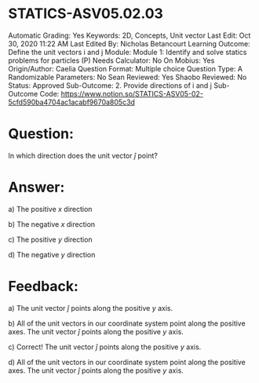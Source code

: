 # STATICS-ASV05.02.03

Automatic Grading: Yes
Keywords: 2D, Concepts, Unit vector
Last Edit: Oct 30, 2020 11:22 AM
Last Edited By: Nicholas Betancourt
Learning Outcome: Define the unit vectors i and j
Module: Module 1: Identify and solve statics problems for particles (P)
Needs Calculator: No
On Mobius: Yes
Origin/Author: Caelia
Question Format: Multiple choice
Question Type: A
Randomizable Parameters: No
Sean Reviewed: Yes
Shaobo Reviewed: No
Status: Approved
Sub-Outcome: 2. Provide directions of i and j
Sub-Outcome Code: https://www.notion.so/STATICS-ASV05-02-5cfd590ba4704ac1acabf9670a805c3d

# Question:

In which direction does the unit vector $\hat{j}$ point?

# Answer:

a) The positive $x$ direction

b) The negative $x$ direction

c) The positive $y$ direction

d) The negative $y$ direction

# Feedback:

a) The unit vector $\hat{j}$ points along the positive $y$ axis. 

b) All of the unit vectors in our coordinate system point along the positive axes. The unit vector $\hat{j}$ points along the positive $y$ axis. 

c) Correct! The unit vector $\hat{j}$ points along the positive $y$ axis. 

d) All of the unit vectors in our coordinate system point along the positive axes. The unit vector $\hat{j}$ points along the positive $y$ axis.